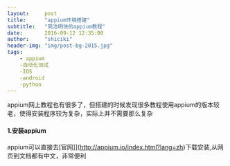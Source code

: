 ```yaml
---
layout:     post
title:      "appium环境搭建"
subtitle:   "简洁明快的appium教程"
date:       2016-09-12 12:35:00
author:     "shiciki"
header-img: "img/post-bg-2015.jpg"
tags:
    - appium
    -自动化测试
	-IOS
	-android
	-python
---
```


appium网上教程也有很多了，但搭建的时候发现很多教程使用appium的版本较老，使得安装程序较为复杂，实际上并不需要那么复杂

#### 1.安装appium

appium可以直接去[官网]](http://appium.io/index.html?lang=zh)下载安装,从网页到文档都有中文，非常便利








